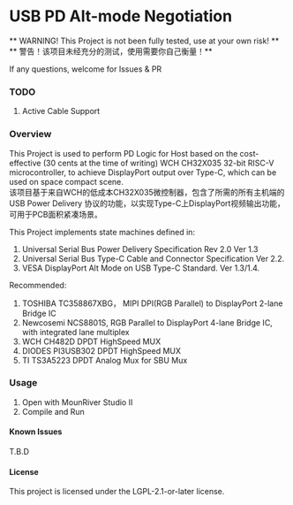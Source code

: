 # USB PD Alt-mode Negotiation

** WARNING! This Project is not been fully tested, use at your own risk! **   
** 警告！该项目未经充分的测试，使用需要你自己衡量！**

If any questions, welcome for Issues & PR

### TODO
1. Active Cable Support

### Overview

This Project is used to perform PD Logic for Host based on the cost-effective (30 cents at the time of writing) WCH CH32X035 32-bit RISC-V microcontroller, to achieve DisplayPort output over Type-C, which can be used on space compact scene.    
该项目基于来自WCH的低成本CH32X035微控制器，包含了所需的所有主机端的 USB Power Delivery 协议的功能，以实现Type-C上DisplayPort视频输出功能，可用于PCB面积紧凑场景。   

This Project implements state machines defined in:
1. Universal Serial Bus Power Delivery Specification Rev 2.0 Ver 1.3
2. Universal Serial Bus Type-C Cable and Connector Specification Ver 2.2.
3. VESA DisplayPort Alt Mode on USB Type-C Standard. Ver 1.3/1.4.

Recommended:    
1. TOSHIBA TC358867XBG， MIPI DPI(RGB Parallel) to DisplayPort 2-lane Bridge IC
2. Newcosemi NCS8801S, RGB Parallel to DisplayPort 4-lane Bridge IC, with integrated lane multiplex
3. WCH CH482D DPDT HighSpeed MUX
4. DIODES PI3USB302 DPDT HighSpeed MUX
5. TI TS3A5223 DPDT Analog Mux for SBU Mux

### Usage

1. Open with MounRiver Studio II
2. Compile and Run

#### Known Issues

T.B.D

#### License

This project is licensed under the LGPL-2.1-or-later license.
